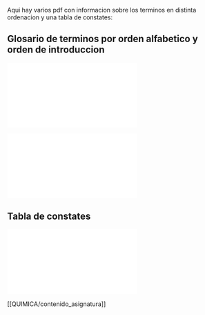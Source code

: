 Aqui hay varios pdf con informacion sobre los terminos en distinta ordenacion y una tabla de constates:

## Glosario de terminos por orden alfabetico y orden de introduccion

![Glosariodeterminosalfabeticos](Glosario_de_términos_en_orden_alfabético.pdf)

![Glosariodeterminosintroduccion](Glosario_de_términos_por_orden_de_introducción.pdf)

## Tabla de constates

![tabladeconstantes](Tabla_de_constantes-99825996.pdf)

[[QUIMICA/contenido_asignatura]]
